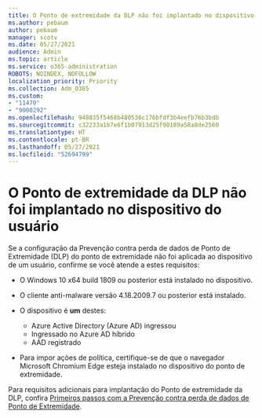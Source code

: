 ```yaml
---
title: O Ponto de extremidade da DLP não foi implantado no dispositivo do usuário
ms.author: pebaum
author: pebaum
manager: scotv
ms.date: 05/27/2021
audience: Admin
ms.topic: article
ms.service: o365-administration
ROBOTS: NOINDEX, NOFOLLOW
localization_priority: Priority
ms.collection: Adm_O365
ms.custom:
- "11470"
- "9000292"
ms.openlocfilehash: 948835f5468b480536c176bfdf3b4eefb76b3bdb
ms.sourcegitcommit: c32233a1b7e6f1b07913d25f90189a58a8de2560
ms.translationtype: HT
ms.contentlocale: pt-BR
ms.lasthandoff: 05/27/2021
ms.locfileid: "52694799"
---
```

# <a name="endpoint-dlp-not-deployed-to-users-device"></a>O Ponto de extremidade da DLP não foi implantado no dispositivo do usuário

Se a configuração da Prevenção contra perda de dados de Ponto de Extremidade (DLP) do ponto de extremidade não foi aplicada ao dispositivo de um usuário, confirme se você atende a estes requisitos:

- O Windows 10 x64 build 1809 ou posterior está instalado no dispositivo.
- O cliente anti-malware versão 4.18.2009.7 ou posterior está instalado.
- O dispositivo é **um** destes:
    
    - Azure Active Directory (Azure AD) ingressou
    - Ingressado no Azure AD híbrido
    - AAD registrado

- Para impor ações de política, certifique-se de que o navegador Microsoft Chromium Edge esteja instalado no dispositivo do ponto de extremidade.

Para requisitos adicionais para implantação do Ponto de extremidade da DLP, confira [Primeiros passos com a Prevenção contra perda de dados de Ponto de Extremidade](/microsoft-365/compliance/endpoint-dlp-getting-started#prepare-your-endpoints).